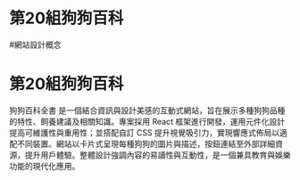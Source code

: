 # 第20組狗狗百科
#網站設計概念
# 第20組狗狗百科
狗狗百科全書 是一個結合資訊與設計美感的互動式網站，旨在展示多種狗狗品種的特性、飼養建議及相關知識。專案採用 React 框架進行開發，運用元件化設計提高可維護性與重用性；並搭配自訂 CSS 提升視覺吸引力，實現響應式佈局以適配不同裝置。網站以卡片式呈現每種狗狗的圖片與描述，按鈕連結至外部詳細資源，提升用戶體驗。整體設計強調內容的易讀性與互動性，是一個兼具教育與娛樂功能的現代化應用。
